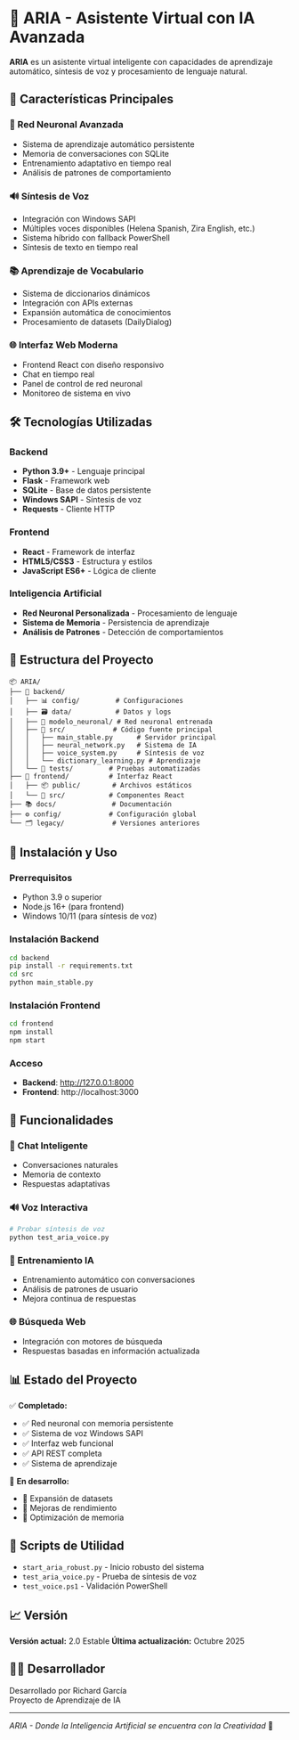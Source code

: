# 🤖 ARIA - Asistente Virtual con IA Avanzada

**ARIA** es un asistente virtual inteligente con capacidades de aprendizaje automático, síntesis de voz y procesamiento de lenguaje natural.

## 🚀 Características Principales

### 🧠 Red Neuronal Avanzada
- Sistema de aprendizaje automático persistente
- Memoria de conversaciones con SQLite
- Entrenamiento adaptativo en tiempo real
- Análisis de patrones de comportamiento

### 🔊 Síntesis de Voz
- Integración con Windows SAPI
- Múltiples voces disponibles (Helena Spanish, Zira English, etc.)
- Sistema híbrido con fallback PowerShell
- Síntesis de texto en tiempo real

### 📚 Aprendizaje de Vocabulario
- Sistema de diccionarios dinámicos
- Integración con APIs externas
- Expansión automática de conocimientos
- Procesamiento de datasets (DailyDialog)

### 🌐 Interfaz Web Moderna
- Frontend React con diseño responsivo
- Chat en tiempo real
- Panel de control de red neuronal
- Monitoreo de sistema en vivo

## 🛠️ Tecnologías Utilizadas

### Backend
- **Python 3.9+** - Lenguaje principal
- **Flask** - Framework web
- **SQLite** - Base de datos persistente
- **Windows SAPI** - Síntesis de voz
- **Requests** - Cliente HTTP

### Frontend
- **React** - Framework de interfaz
- **HTML5/CSS3** - Estructura y estilos
- **JavaScript ES6+** - Lógica de cliente

### Inteligencia Artificial
- **Red Neuronal Personalizada** - Procesamiento de lenguaje
- **Sistema de Memoria** - Persistencia de aprendizaje
- **Análisis de Patrones** - Detección de comportamientos

## 📁 Estructura del Proyecto

```
📦 ARIA/
├── 🔧 backend/
│   ├── 📊 config/         # Configuraciones
│   ├── 🗃️ data/           # Datos y logs
│   ├── 🧠 modelo_neuronal/ # Red neuronal entrenada
│   ├── 📂 src/            # Código fuente principal
│   │   ├── main_stable.py      # Servidor principal
│   │   ├── neural_network.py   # Sistema de IA
│   │   ├── voice_system.py     # Síntesis de voz
│   │   └── dictionary_learning.py # Aprendizaje
│   └── 🧪 tests/         # Pruebas automatizadas
├── 🎨 frontend/          # Interfaz React
│   ├── 📦 public/        # Archivos estáticos
│   └── 📄 src/           # Componentes React
├── 📚 docs/              # Documentación
├── ⚙️ config/            # Configuración global
└── 🗂️ legacy/            # Versiones anteriores
```

## 🚀 Instalación y Uso

### Prerrequisitos
- Python 3.9 o superior
- Node.js 16+ (para frontend)
- Windows 10/11 (para síntesis de voz)

### Instalación Backend
```bash
cd backend
pip install -r requirements.txt
cd src
python main_stable.py
```

### Instalación Frontend
```bash
cd frontend
npm install
npm start
```

### Acceso
- **Backend**: http://127.0.0.1:8000
- **Frontend**: http://localhost:3000

## 🎯 Funcionalidades

### 💬 Chat Inteligente
- Conversaciones naturales
- Memoria de contexto
- Respuestas adaptativas

### 🔊 Voz Interactiva
```bash
# Probar síntesis de voz
python test_aria_voice.py
```

### 🧠 Entrenamiento IA
- Entrenamiento automático con conversaciones
- Análisis de patrones de usuario
- Mejora continua de respuestas

### 🌐 Búsqueda Web
- Integración con motores de búsqueda
- Respuestas basadas en información actualizada

## 📊 Estado del Proyecto

✅ **Completado:**
- ✅ Red neuronal con memoria persistente
- ✅ Sistema de voz Windows SAPI
- ✅ Interfaz web funcional
- ✅ API REST completa
- ✅ Sistema de aprendizaje

🔄 **En desarrollo:**
- 🔄 Expansión de datasets
- 🔄 Mejoras de rendimiento
- 🔄 Optimización de memoria

## 🔧 Scripts de Utilidad

- `start_aria_robust.py` - Inicio robusto del sistema
- `test_aria_voice.py` - Prueba de síntesis de voz
- `test_voice.ps1` - Validación PowerShell

## 📈 Versión

**Versión actual:** 2.0 Estable
**Última actualización:** Octubre 2025

## 👨‍💻 Desarrollador

Desarrollado por Richard García  
Proyecto de Aprendizaje de IA  

---

*ARIA - Donde la Inteligencia Artificial se encuentra con la Creatividad* 🌟
